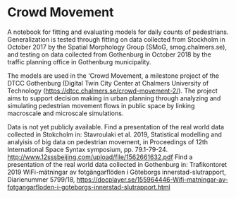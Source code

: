 # Crowd Movement
 
A notebook for fitting and evaluating models for daily counts of pedestrians. Generalization is tested through fitting on data collected from Stockholm in October 2017 by the Spatial Morphology Group (SMoG, smog.chalmers.se), and testing on data collected from Gothenburg in October 2018 by the traffic planning office in Gothenburg municipality.
 
The models are used in the 'Crowd Movement, a milestone project of the DTCC Gothenburg (Digital Twin City Center at Chalmers University of Technology (https://dtcc.chalmers.se/crowd-movement-2/). The project aims to support decision making in urban planning through analyzing and simulating pedestrian movement flows in public space by linking macroscale and microscale simulations.
 
Data is not yet publicly available.
Find a presentation of the real world data collected in Stokcholm in: Stavroulaki et al. 2019, Statistical modelling and analyisis of big data on pedestrian movement, in Proceedings of 12th International Space Syntax symposium, pp. 79.1-79-24. http://www.12sssbeijing.com/upload/file/1562661632.pdf
Find a presentation of the real world data collected in Gothenburg in: Trafikontoret 2019 WiFi-mätningar av fotgängarflöden i Göteborgs innerstad-slutrapport, Diarienummer 5799/18, https://docplayer.se/155964446-Wifi-matningar-av-fotgangarfloden-i-goteborgs-innerstad-slutrapport.html
